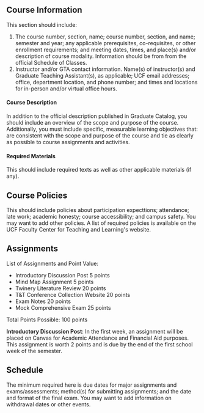 ## Course Information
This section should include: 
1) The course number, section, name; course number, section, and name; semester and year; any applicable prerequisites, co-requisites, or other enrollment requirements; and meeting dates, times, and place(s) and/or description of course modality. Information should be from from the official Schedule of Classes.
2) Instructor and/or GTA contact information. Name(s) of instructor(s) and Graduate Teaching Assistant(s), as applicable; UCF email addresses; office, department location, and phone number; and times and locations for in-person and/or virtual office hours.
#### Course Description
In addition to the official description published in Graduate Catalog, you should include an overview of the scope and purpose of the course. Additionally, you must include specific, measurable learning objectives that: are consistent with the scope and purpose of the course and tie as clearly as possible to course assignments and activities.
#### Required Materials
This should include required texts as well as other applicable materials (if any).
## Course Policies
This should include policies about participation expecttions; attendance; late work; academic honesty; course accessibility; and campus safety. You may want to add other policies. A list of required policies is available on the UCF Faculty Center for Teaching and Learning's website.
## Assignments
List of Assignments and Point Value: 
* Introductory Discussion Post                                             	 	5 points
* Mind Map Assignment 				                        	                      5 points
* Twinery Literature Review                                                  20 points
* T&T Conference Collection Website 					                               20 points
* Exam Notes 	                                            				           20 points
* Mock Comprehensive Exam                                                 	 25 points

Total Points Possible:                                                      100 points

**Introductory Discussion Post**: 
In the first week, an assignment will be placed on Canvas for Academic Attendance and Financial Aid purposes. This assignment is worth 2 points and is due by the end of the first school week of the semester.   

## Schedule
The minimum required here is due dates for major assignments and exams/assessments; method(s) for submitting assignments; and the date and format of the final exam. You may want to add information on withdrawal dates or other events.
